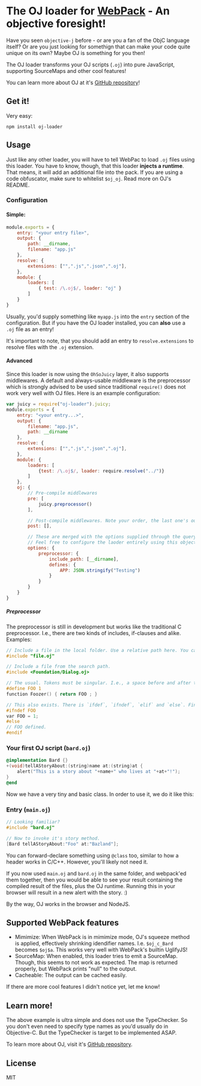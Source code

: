 # The OJ loader for [WebPack](https://github.com/webpack/webpack) - An objective foresight!

Have you seen `objective-j` before - or are you a fan of the ObjC language itself? Or are you just looking for somethign that can make your code quite unique on its own? Maybe OJ is something for you then!

The OJ loader transforms your OJ scripts (`.oj`) into pure JavaScript, supporting SourceMaps and other cool features!

You can learn more about OJ at it's [GitHub repository](https://github.com/musictheory/oj)!


## Get it!
Very easy:

    npm install oj-loader


## Usage
Just like any other loader, you will have to tell WebPac to load `.oj` files using this loader. You have to know, though, that this loader **injects a runtime**. That means, it will add an additional file into the pack. If you are using a code obfuscator, make sure to whitelist `$oj_oj`. Read more on OJ's README.

### Configuration

#### Simple:
```javascript
module.exports = {
    entry: "<your entry file>",
    output: {
        path: __dirname,
        filename: "app.js"
    },
    resolve: {
        extensions: ["",".js",".json",".oj"],
    },
    module: {
        loaders: [
            { test: /\.oj$/, loader: "oj" }
        ]
    }
}
```

Usually, you'd supply something like `myapp.js` into the `entry` section of the configuration. But if you have the OJ loader installed, you can **also** use a `.oj` file as an entry!

It's important to note, that you should add an entry to `resolve.extensions` to resolve files with the `.oj` extension.

#### Advanced
Since this loader is now using the `OhSoJuicy` layer, it also supports middlewares. A default and always-usable middleware is the preprocessor which is strongly advised to be used since traditional `require()` does not work very well with OJ files. Here is an example configuration:

```javascript
var juicy = require("oj-loader").juicy;
module.exports = {
    entry: "<your entry...>",
    output: {
        filename: "app.js",
        path: __dirname
    },
    resolve: {
        extensions: ["",".js",".json",".oj"],
    },
    module: {
        loaders: [
            {test: /\.oj$/, loader: require.resolve("../")}
        ]
    },
    oj: {
        // Pre-compile middlewares
        pre: [
            juicy.preprocessor()
        ],

        // Post-compile middlewares. Note your order, the last one's output goes to WebPack!
        post: [],

        // These are merged with the options supplied through the query.
        // Feel free to configure the laoder entirely using this object.
        options: {
            preprocessor: {
                include_path: [__dirname],
                defines: {
                    APP: JSON.stringify("Testing")
                }
            }
        }
    }
}
```

##### Preprocessor
The preprocessor is still in development but works like the traditional C preprocessor. I.e., there are two kinds of includes, if-clauses and alike. Examples:

```objective-c
// Include a file in the local folder. Use a relative path here. You can ommit the "./" part.
#include "file.oj"

// Include a file from the search path.
#include <Foundation/Dialog.oj>

// The usual. Tokens must be singular. I.e., a space before and after them.
#define FOO 1
function Foozer() { return FOO ; }

// This also exists. There is `ifdef`, `ifndef`, `elif` and `else`. Finish using `endif`.
#ifndef FOO
var FOO = 1;
#else
// FOO defined.
#endif
```

### Your first OJ script (`bard.oj`)
```objective-c
@implementation Bard {}
+(void)tellAStoryAbout:(string)name at:(string)at {
    alert("This is a story about "+name+" who lives at "+at+"!");
}
@end
```

Now we have a very tiny and basic class. In order to use it, we do it like this:

### Entry (`main.oj`)
```objective-c
// Looking familiar?
#include "bard.oj"

// Now to invoke it's story method.
[Bard tellAStoryAbout:"Foo" at:"Bazland"];
```

You can forward-declare something using `@class` too, similar to how a header works in C/C++. However, you'll likely not need it.

If you now used `main.oj` and `bard.oj` in the same folder, and webpack'ed them together, then you would be able to see your result containing the compiled result of the files, plus the OJ runtime. Running this in your browser will result in a new alert with the story. :)

By the way, OJ works in the browser and NodeJS.


## Supported WebPack features
- Mimimize: When WebPack is in mimimize mode, OJ's squeeze method is applied, effectively shrinking idendifier names. I.e. `$oj_c_Bard` becomes `$oj$a`. This works very well with WebPack's builtin UglifyJS!
- SourceMap: When enabled, this loader tries to emit a SourceMap. Though, this seems to not work as expected. The map is returned properly, but WebPack prints "null" to the output.
- Cacheable: The output can be cached easily.

If there are more cool features I didn't notice yet, let me know!


## Learn more!
The above example is ultra simple and does not use the TypeChecker. So you don't even need to specify type names as you'd usually do in Objective-C. But the TypeChecker is target to be implemented ASAP.

To learn more about OJ, visit it's [GitHub repository](https://github.com/musictheory/oj).


## License
MIT
